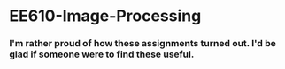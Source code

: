 # EE610-Image-Processing

### I'm rather proud of how these assignments turned out. I'd be glad if someone were to find these useful.
